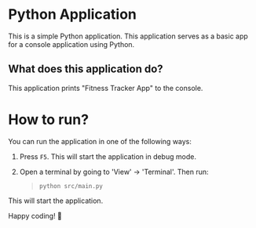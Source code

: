 Python Application
======================
This is a simple Python application. This application serves as a basic app for a console application using Python.

What does this application do?
-------------------------------
This application prints "Fitness Tracker App" to the console.

# How to run?
You can run the application in one of the following ways:

1. Press `F5`. This will start the application in debug mode.

2. Open a terminal by going to 'View' -> 'Terminal'. Then run:
    > `python src/main.py`

This will start the application.

Happy coding! 🙂